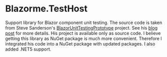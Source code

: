 # Blazorme.TestHost
Support library for Blazor component unit testing. The source code is taken from Steve Sanderson's [BlazorUnitTestingPrototype](https://github.com/SteveSandersonMS/BlazorUnitTestingPrototype) project. See his [blog post](https://blog.stevensanderson.com/2019/08/29/blazor-unit-testing-prototype/
) for more details. His project is available only as source code. I believe getting this library as NuGet package is much more convenient. Therefore I integrated his code into a NuGet package with updated packages. I also added .NET5 support.


